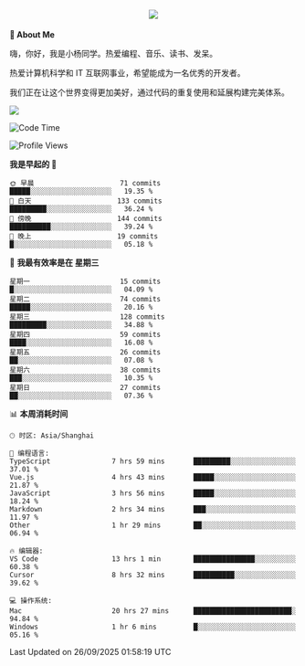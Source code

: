 
<h1 align="center">
	<a href="https://anify.cn/">
		<img src="https://readme-typing-svg.herokuapp.com/?lines=小🐑同学祝您今天愉快!;无期并非终点,而是重新定义起点的契机!&center=true&size=27&width=495">
	</a>
</h1>


**🤺 About Me**

嗨，你好，我是小杨同学。热爱编程、音乐、读书、发呆。

热爱计算机科学和 IT 互联网事业，希望能成为一名优秀的开发者。

我们正在让这个世界变得更加美好，通过代码的重复使用和延展构建完美体系。

<!-- https://github.com/anuraghazra/github-readme-stats -->
<img align="center" src="https://github-readme-stats.vercel.app/api/wakatime?username=wuqi&theme=transparent&hide_border=true&layout=compact&langs_count=220" />


<!--START_SECTION:waka-->
![Code Time](http://img.shields.io/badge/Code%20Time-4%2C307%20hrs%2022%20mins-blue)

![Profile Views](http://img.shields.io/badge/%E4%B8%AA%E4%BA%BA%E8%B5%84%E6%96%99%E8%A7%82%E7%9C%8B%E6%AC%A1%E6%95%B0-0-blue)

**我是早起的 🐤** 

```text
🌞 早晨                     71 commits          █████░░░░░░░░░░░░░░░░░░░░   19.35 % 
🌆 白天                     133 commits         █████████░░░░░░░░░░░░░░░░   36.24 % 
🌃 傍晚                     144 commits         ██████████░░░░░░░░░░░░░░░   39.24 % 
🌙 晚上                     19 commits          █░░░░░░░░░░░░░░░░░░░░░░░░   05.18 % 
```
📅 **我最有效率是在 星期三** 

```text
星期一                      15 commits          █░░░░░░░░░░░░░░░░░░░░░░░░   04.09 % 
星期二                      74 commits          █████░░░░░░░░░░░░░░░░░░░░   20.16 % 
星期三                      128 commits         █████████░░░░░░░░░░░░░░░░   34.88 % 
星期四                      59 commits          ████░░░░░░░░░░░░░░░░░░░░░   16.08 % 
星期五                      26 commits          ██░░░░░░░░░░░░░░░░░░░░░░░   07.08 % 
星期六                      38 commits          ███░░░░░░░░░░░░░░░░░░░░░░   10.35 % 
星期日                      27 commits          ██░░░░░░░░░░░░░░░░░░░░░░░   07.36 % 
```


📊 **本周消耗时间** 

```text
🕑︎ 时区: Asia/Shanghai

💬 编程语言: 
TypeScript               7 hrs 59 mins       █████████░░░░░░░░░░░░░░░░   37.01 % 
Vue.js                   4 hrs 43 mins       █████░░░░░░░░░░░░░░░░░░░░   21.87 % 
JavaScript               3 hrs 56 mins       █████░░░░░░░░░░░░░░░░░░░░   18.24 % 
Markdown                 2 hrs 34 mins       ███░░░░░░░░░░░░░░░░░░░░░░   11.97 % 
Other                    1 hr 29 mins        ██░░░░░░░░░░░░░░░░░░░░░░░   06.94 % 

🔥 编辑器: 
VS Code                  13 hrs 1 min        ███████████████░░░░░░░░░░   60.38 % 
Cursor                   8 hrs 32 mins       ██████████░░░░░░░░░░░░░░░   39.62 % 

💻 操作系统: 
Mac                      20 hrs 27 mins      ████████████████████████░   94.84 % 
Windows                  1 hr 6 mins         █░░░░░░░░░░░░░░░░░░░░░░░░   05.16 % 
```


 Last Updated on 26/09/2025 01:58:19 UTC
<!--END_SECTION:waka-->



<!--
**wuqi-y/wuqi-y** is a ✨ _special_ ✨ repository because its `README.md` (this file) appears on your GitHub profile.

Here are some ideas to get you started:

- 🔭 I’m currently working on ...
- 🌱 I’m currently learning ...
- 👯 I’m looking to collaborate on ...
- 🤔 I’m looking for help with ...
- 💬 Ask me about ...
- 📫 How to reach me: ...
- 😄 Pronouns: ...
- ⚡ Fun fact: ...
-->

